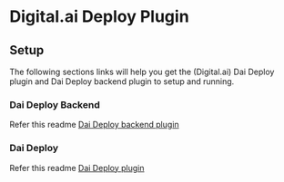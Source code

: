 # Digital.ai Deploy Plugin

## Setup

The following sections links will help you get the (Digital.ai) Dai Deploy plugin and Dai Deploy backend plugin to setup and running.

### Dai Deploy Backend

Refer this readme [Dai Deploy backend plugin](https://github.com/digital-ai/backstage-deploy/tree/main/plugins/dai-deploy-backend)

### Dai Deploy

Refer this readme [Dai Deploy plugin](https://github.com/digital-ai/backstage-deploy/tree/main/plugins/dai-deploy)

